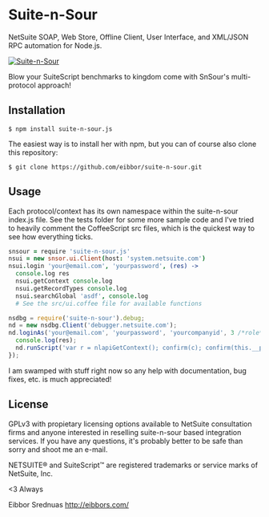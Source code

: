 # Suite-n-Sour

  NetSuite SOAP, Web Store, Offline Client, User Interface, and XML/JSON RPC automation for Node.js.

 [![Suite-n-Sour](http://eibbors.com/img/snsour.png)](http://github.com/eibbors/suite-n-sour)

   Blow your SuiteScript benchmarks to kingdom come with SnSour's multi-protocol approach!

## Installation

    $ npm install suite-n-sour.js

  The easiest way is to install her with npm, but you can of course also clone this repository:

    $ git clone https://github.com/eibbor/suite-n-sour.git

## Usage

  Each protocol/context has its own namespace within the suite-n-sour index.js file. See the tests folder 
  for some more sample code and I've tried to heavily comment the CoffeeScript src files, which is the quickest
  way to see how everything ticks.

```coffeescript
snsour = require 'suite-n-sour.js'
nsui = new snsor.ui.Client(host: 'system.netsuite.com')
nsui.login 'your@email.com', 'yourpassword', (res) ->
  console.log res
  nsui.getContext console.log
  nsui.getRecordTypes console.log
  nsui.searchGlobal 'asdf', console.log
  # See the src/ui.coffee file for available functions
```

```javascript
nsdbg = require('suite-n-sour').debug;
nd = new nsdbg.Client('debugger.netsuite.com');
nd.loginAs('your@email.com', 'yourpassword', 'yourcompanyid', 3 /*role*/, function(res) {
  console.log(res);
  nd.runScript('var r = nlapiGetContext(); confirm(c); confirm(this.__proto__.toSource());', console.log);
});
```
  I am swamped with stuff right now so any help with documentation, bug fixes, etc. is much appreciated!

## License

  GPLv3 with propietary licensing options available to NetSuite consultation firms and anyone interested in reselling suite-n-sour based integration services. If you have any questions, it's probably better to be safe than sorry and shoot me an e-mail. 

  NETSUITE® and SuiteScript™ are registered trademarks or service marks of NetSuite, Inc.
  
<3 Always

Eibbor Srednuas
http://eibbors.com/

